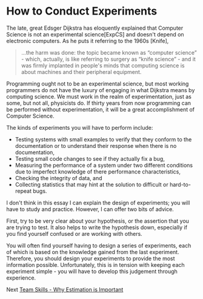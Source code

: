 # How to Conduct Experiments

The late, great Edsger Dijkstra has eloquently explained that Computer Science is not an experimental science[ExpCS] and doesn't depend on electronic computers. As he puts it referring to the 1960s [Knife],

> ...the harm was done: the topic became known as “computer science” - which, actually, is like referring to surgery as “knife science” - and it was firmly implanted in people's minds that computing science is about machines and their peripheral equipment.

Programming ought not to be an experimental science, but most working programmers do not have the luxury of engaging in what Dijkstra means by computing science. We must work in the realm of experimentation, just as some, but not all, physicists do. If thirty years from now programming can be performed without experimentation, it will be a great accomplishment of Computer Science.

The kinds of experiments you will have to perform include:

- Testing systems with small examples to verify that they conform to the documentation or to understand their response when there is no documentation,
- Testing small code changes to see if they actually fix a bug,
- Measuring the performance of a system under two different conditions due to imperfect knowledge of there performance characteristics,
- Checking the integrity of data, and
- Collecting statistics that may hint at the solution to difficult or hard-to-repeat bugs.

I don't think in this essay I can explain the design of experiments; you will have to study and practice. However, I can offer two bits of advice.

First, try to be very clear about your hypothesis, or the assertion that you are trying to test. It also helps to write the hypothesis down, especially if you find yourself confused or are working with others.

You will often find yourself having to design a series of experiments, each of which is based on the knowledge gained from the last experiment. Therefore, you should design your experiments to provide the most information possible. Unfortunately, this is in tension with keeping each experiment simple - you will have to develop this judgement through experience.

Next [Team Skills - Why Estimation is Important](../Team-Skills/01-Why-Estimation-is-Important.md)